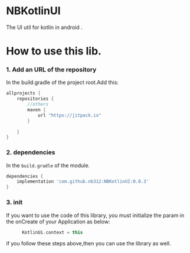 # NBKotlinUI
The UI util for kotlin in android .
# How to use this lib. 
### 1. Add an URL of the repository 
In the build.gradle of the project root.Add this:
```gradle
allprojects {
    repositories {
        //others 
        maven {
            url "https://jitpack.io"
        }
       
    }
}
```
### 2. dependencies
In the `build.gradle` of the module.
```gradle
dependencies {
    implementation 'com.github.nb312:NBKotlinUI:0.0.3'
}
```
### 3. init 
If you want to use the code of this library, you must initialize the param in the onCreate of your Application  as below:
```kotlin
      KotlinUi.context = this
```
if you follow these steps above,then you can use the library as well.

